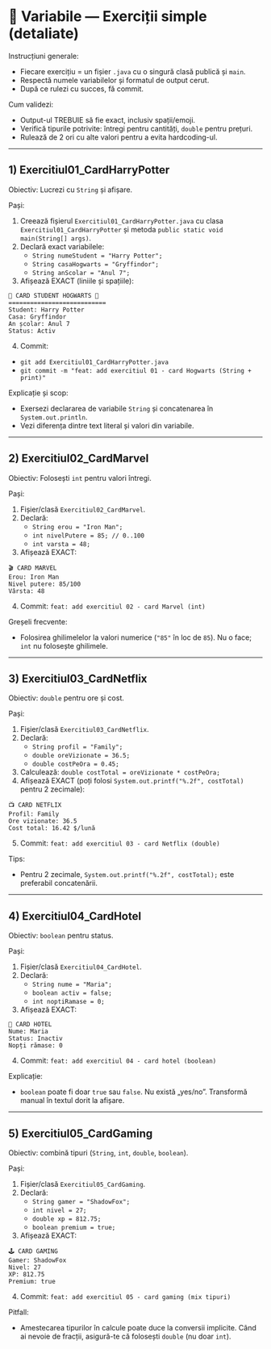 # 🧪 Variabile — Exerciții simple (detaliate)

Instrucțiuni generale:

- Fiecare exercițiu = un fișier `.java` cu o singură clasă publică și `main`.
- Respectă numele variabilelor și formatul de output cerut.
- După ce rulezi cu succes, fă commit.

Cum validezi:

- Output-ul TREBUIE să fie exact, inclusiv spații/emoji.
- Verifică tipurile potrivite: întregi pentru cantități, `double` pentru prețuri.
- Rulează de 2 ori cu alte valori pentru a evita hardcoding-ul.

---

## 1) Exercitiul01_CardHarryPotter

Obiectiv: Lucrezi cu `String` și afișare.

Pași:

1. Creează fișierul `Exercitiul01_CardHarryPotter.java` cu clasa `Exercitiul01_CardHarryPotter` și metoda `public static void main(String[] args)`.
2. Declară exact variabilele:
   - `String numeStudent = "Harry Potter";`
   - `String casaHogwarts = "Gryffindor";`
   - `String anScolar = "Anul 7";`
3. Afișează EXACT (liniile și spațiile):

```
🏰 CARD STUDENT HOGWARTS 🏰
===========================
Student: Harry Potter
Casa: Gryffindor
An școlar: Anul 7
Status: Activ
```

4. Commit:

- `git add Exercitiul01_CardHarryPotter.java`
- `git commit -m "feat: add exercitiul 01 - card Hogwarts (String + print)"`

Explicație și scop:

- Exersezi declararea de variabile `String` și concatenarea în `System.out.println`.
- Vezi diferența dintre text literal și valori din variabile.

---

## 2) Exercitiul02_CardMarvel

Obiectiv: Folosești `int` pentru valori întregi.

Pași:

1. Fișier/clasă `Exercitiul02_CardMarvel`.
2. Declară:
   - `String erou = "Iron Man";`
   - `int nivelPutere = 85; // 0..100`
   - `int varsta = 48;`
3. Afișează EXACT:

```
🎬 CARD MARVEL
Erou: Iron Man
Nivel putere: 85/100
Vârsta: 48
```

4. Commit: `feat: add exercitiul 02 - card Marvel (int)`

Greșeli frecvente:

- Folosirea ghilimelelor la valori numerice (`"85"` în loc de `85`). Nu o face; `int` nu folosește ghilimele.

---

## 3) Exercitiul03_CardNetflix

Obiectiv: `double` pentru ore și cost.

Pași:

1. Fișier/clasă `Exercitiul03_CardNetflix`.
2. Declară:
   - `String profil = "Family";`
   - `double oreVizionate = 36.5;`
   - `double costPeOra = 0.45;`
3. Calculează: `double costTotal = oreVizionate * costPeOra;`
4. Afișează EXACT (poți folosi `System.out.printf("%.2f", costTotal)` pentru 2 zecimale):

```
📺 CARD NETFLIX
Profil: Family
Ore vizionate: 36.5
Cost total: 16.42 $/lună
```

5. Commit: `feat: add exercitiul 03 - card Netflix (double)`

Tips:

- Pentru 2 zecimale, `System.out.printf("%.2f", costTotal);` este preferabil concatenării.

---

## 4) Exercitiul04_CardHotel

Obiectiv: `boolean` pentru status.

Pași:

1. Fișier/clasă `Exercitiul04_CardHotel`.
2. Declară:
   - `String nume = "Maria";`
   - `boolean activ = false;`
   - `int noptiRamase = 0;`
3. Afișează EXACT:

```
🏨 CARD HOTEL
Nume: Maria
Status: Inactiv
Nopți rămase: 0
```

4. Commit: `feat: add exercitiul 04 - card hotel (boolean)`

Explicație:

- `boolean` poate fi doar `true` sau `false`. Nu există „yes/no”. Transformă manual în textul dorit la afișare.

---

## 5) Exercitiul05_CardGaming

Obiectiv: combină tipuri (`String`, `int`, `double`, `boolean`).

Pași:

1. Fișier/clasă `Exercitiul05_CardGaming`.
2. Declară:
   - `String gamer = "ShadowFox";`
   - `int nivel = 27;`
   - `double xp = 812.75;`
   - `boolean premium = true;`
3. Afișează EXACT:

```
🕹️ CARD GAMING
Gamer: ShadowFox
Nivel: 27
XP: 812.75
Premium: true
```

4. Commit: `feat: add exercitiul 05 - card gaming (mix tipuri)`

Pitfall:

- Amestecarea tipurilor în calcule poate duce la conversii implicite. Când ai nevoie de fracții, asigură-te că folosești `double` (nu doar `int`).
